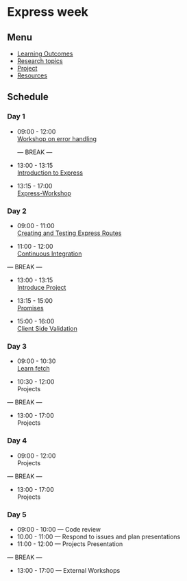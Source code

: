 # Express week

## Menu

- [Learning Outcomes](./learning-outcomes.md)
- [Research topics](./research-afternoon.md)
- [Project](./project.md)
- [Resources](./resources)

## Schedule

### Day 1

- 09:00 - 12:00 <br>
  [Workshop on error handling](https://github.com/GSG-G10/error-handling-workshop)

  — BREAK —

- 13:00 - 13:15 <br>
  [Introduction to Express](https://github.com/foundersandcoders/introduction-to-express)
  
- 13:15 - 17:00 <br>
  [Express-Workshop](https://github.com/GSG-G10/express-workshop)
  
### Day 2

- 09:00 - 11:00 <br>
  [Creating and Testing Express Routes](https://github.com/GSG-G10/express-and-testing-workshop)

- 11:00 - 12:00 <br>
  [Continuous Integration](./CI.md)

— BREAK —


- 13:00 - 13:15 <br>
  [Introduce Project](./project.md)

- 13:15 - 15:00 <br>
  [Promises](https://github.com/GSG-G10/mc-promise-me-this)
  
- 15:00 - 16:00 <br>
  [Client Side Validation](https://github.com/GSG-G10/client-side-validation)
  

### Day 3

- 09:00 - 10:30 <br>
  [Learn fetch](https://github.com/oliverjam/learn-fetch)

- 10:30 - 12:00 <br>
  Projects

— BREAK —

- 13:00 - 17:00<br>
  Projects

### Day 4

- 09:00 - 12:00 <br>
  Projects

— BREAK —

- 13:00 - 17:00 <br>
  Projects

### Day 5

- 09:00 - 10:00 — Code review 
- 10.00 - 11:00 — Respond to issues and plan presentations
- 11:00 - 12:00 — Projects Presentation

— BREAK —

- 13:00 - 17:00 — External Workshops
